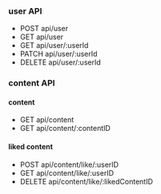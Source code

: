 ### user API

- POST api/user
- GET api/user
- GET api/user/:userId
- PATCH api/user/:userId
- DELETE api/user/:userId

### content API

#### content

- GET api/content
- GET api/content/:contentID

#### liked content

- POST api/content/like/:userID
- GET api/content/like/:userID
- DELETE api/content/like/:likedContentID